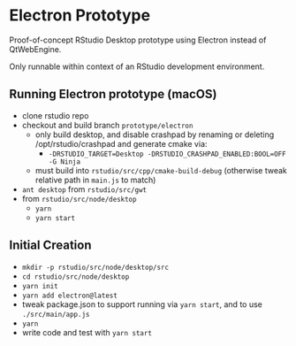 # Electron Prototype
Proof-of-concept RStudio Desktop prototype using Electron instead of QtWebEngine.

Only runnable within context of an RStudio development environment.

## Running Electron prototype (macOS)
- clone rstudio repo
- checkout and build branch `prototype/electron`
    - only build desktop, and disable crashpad by renaming or deleting /opt/rstudio/crashpad and generate cmake via:
        - `-DRSTUDIO_TARGET=Desktop -DRSTUDIO_CRASHPAD_ENABLED:BOOL=OFF -G Ninja`
    - must build into `rstudio/src/cpp/cmake-build-debug` (otherwise tweak relative path in `main.js` to match)
- `ant desktop` from `rstudio/src/gwt`
- from `rstudio/src/node/desktop`
    - `yarn`
    - `yarn start`

## Initial Creation
- `mkdir -p rstudio/src/node/desktop/src`
- `cd rstudio/src/node/desktop`
- `yarn init`
- `yarn add electron@latest`
- tweak package.json to support running via `yarn start`, and to use `./src/main/app.js`
- `yarn`
- write code and test with `yarn start`
